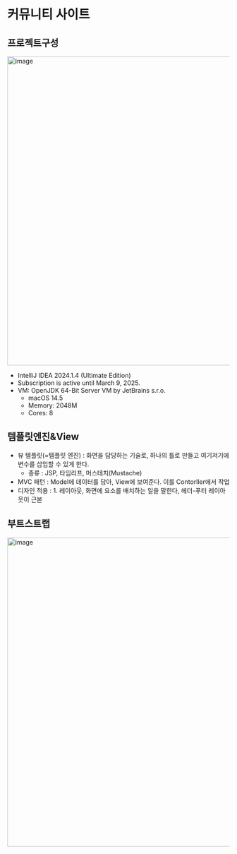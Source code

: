 # 커뮤니티 사이트

## 프로젝트구성
<img width="700" alt="image" src="https://github.com/user-attachments/assets/6c2813fb-4168-434f-a20e-1711384bef20">

- IntelliJ IDEA 2024.1.4 (Ultimate Edition)
- Subscription is active until March 9, 2025.
- VM: OpenJDK 64-Bit Server VM by JetBrains s.r.o.
    * macOS 14.5
    * Memory: 2048M
    * Cores: 8

## 템플릿엔진&View 
- 뷰 템플릿(=템플릿 엔진) : 화면을 담당하는 기술로, 하나의 틀로 만들고 여기저기에 변수를 삽입할 수 있게 한다.
    * 종류 : JSP, 타임리프, 머스테치(Mustache)
- MVC 패턴 : Model에 데이터를 담아, View에 보여준다. 이를 Contorller에서 작업
- 디자인 적용 : 1. 레이아웃, 화면에 요소를 배치하는 일을 말한다, 헤더-푸터 레이아웃이 근본

## 부트스트랩
<img width="700" alt="image" src="https://github.com/user-attachments/assets/c3b2c8db-8911-4154-8f5b-23474eb24645">




